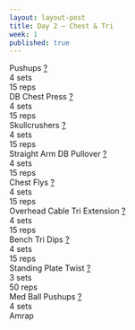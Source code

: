 ```yaml
---
layout: layout-post
title: Day 2 — Chest & Tri
week: 1
published: true
---
```


<div class="ex_list">

  <div class="ex">
    <div class="name">
      Pushups
      <a href="https://www.youtube.com/watch?v=YwFmEsa_lIk" target="_blank">?</a>
    </div>
    <div class="set">4 sets</div>
    <div class="rep">15 reps</div>
  </div>

  <div class="ex">
    <div class="name">
      DB Chest Press
      <a href="https://www.youtube.com/watch?v=SHsUIZiNdeY" target="_blank">?</a>
    </div>
    <div class="set">4 sets</div>
    <div class="rep">15 reps</div>
  </div>

  <div class="ex">
    <div class="name">
      Skullcrushers
      <a href="https://www.youtube.com/watch?v=gXbSA9EKUtA" target="_blank">?</a>
    </div>
    <div class="set">4 sets</div>
    <div class="rep">15 reps</div>
  </div>

  <div class="ex">
    <div class="name">
      Straight Arm DB Pullover
      <a href="https://www.youtube.com/watch?v=tpLnfSQJ0gg" target="_blank">?</a>
    </div>
    <div class="set">4 sets</div>
    <div class="rep">15 reps</div>
  </div>

  <div class="ex">
    <div class="name">
      Chest Flys
      <a href="https://www.youtube.com/watch?v=S298ziysRdI" target="_blank">?</a>
    </div>
    <div class="set">4 sets</div>
    <div class="rep">15 reps</div>
  </div>

  <div class="ex">
    <div class="name">
      Overhead Cable Tri Extension
      <a href="https://www.youtube.com/watch?v=38QQai2Ag9Y" target="_blank">?</a>
    </div>
    <div class="set">4 sets</div>
    <div class="rep">15 reps</div>
  </div>

  <div class="ex">
    <div class="name">
      Bench Tri Dips
      <a href="https://www.youtube.com/watch?v=0326dy_-CzM" target="_blank">?</a>
    </div>
    <div class="set">4 sets</div>
    <div class="rep">15 reps</div>
  </div>

  <div class="ex">
    <div class="name">
      Standing Plate Twist
      <a href="https://www.youtube.com/watch?v=xNySAH5fKas" target="_blank">?</a>
    </div>
    <div class="set">3 sets</div>
    <div class="rep">50 reps</div>
  </div>

  <div class="ex">
    <div class="name">
      Med Ball Pushups
      <a href="https://www.youtube.com/watch?v=7GKXPkPKlI0" target="_blank">?</a>
    </div>
    <div class="set">4 sets</div>
    <div class="rep">Amrap</div>
  </div>

</div>



